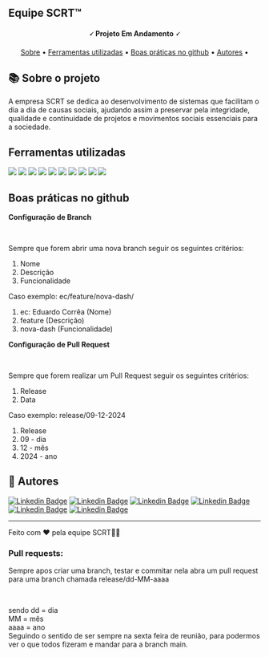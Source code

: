 

<h2>Equipe SCRT™️</h2>
<h4 align="center"> 
	🗸 Projeto Em Andamento 🗸
</h4>

<p align="center">
 <a href="#-sobre-o-projeto">Sobre</a> •
 <a href="#-ferramentas-utilizadas">Ferramentas utilizadas</a> • 
 <a href="#-boas-práticas-no-github">Boas práticas no github</a> • 
 <a href="#-autores">Autores</a> • 
</p>


## 📚 Sobre o projeto

<p>A empresa SCRT se dedica ao desenvolvimento de sistemas que facilitam o dia a dia de causas sociais, ajudando assim a preservar pela integridade, qualidade e continuidade de projetos e movimentos sociais essenciais para a sociedade.</p>

## Ferramentas utilizadas

<img src="https://img.shields.io/badge/MySQL-00000F?style=for-the-badge&logo=mysql&logoColor=white"/>
<img src="https://img.shields.io/badge/HTML5-E34F26?style=for-the-badge&logo=html5&logoColor=white" />
<img src="https://img.shields.io/badge/CSS3-1572B6?style=for-the-badge&logo=css3&logoColor=white" />
<img src="https://img.shields.io/badge/JavaScript-F7DF1E?style=for-the-badge&logo=javascript&logoColor=black" />
<img src="https://img.shields.io/badge/Node.js-43853D?style=for-the-badge&logo=node.js&logoColor=white"/>

<img src="https://img.shields.io/badge/chart.js-F5788D.svg?style=for-the-badge&logo=chart.js&logoColor=white"/>
<img src="https://img.shields.io/badge/java-%23ED8B00.svg?style=for-the-badge&logo=openjdk&logoColor=white"/>
<img src="https://img.shields.io/badge/python-3670A0?style=for-the-badge&logo=python&logoColor=ffdd54"/>
<img src="https://img.shields.io/badge/react-%2320232a.svg?style=for-the-badge&logo=react&logoColor=%2361DAFB"/>
<img src="https://img.shields.io/badge/spring-%236DB33F.svg?style=for-the-badge&logo=spring&logoColor=white"/>


## Boas práticas no github
<p><b>Configuração de Branch</b></p> <br>
<p>Sempre que forem abrir uma nova branch seguir os seguintes critérios: </p>
<ol>
  <li>Nome</li>
  <li>Descrição</li>
  <li>Funcionalidade</li>
</ol>
<p>Caso exemplo: ec/feature/nova-dash/</p>
<ol>
   <li> ec: Eduardo Corrêa (Nome)</li>
   <li>feature (Descrição)</li>
   <li>nova-dash (Funcionalidade)</li>
</ol>
<p><b>Configuração de Pull Request</b></p> <br>
<p>Sempre que forem realizar um Pull Request seguir os seguintes critérios: </p>
<ol>
  <li>Release</li>
  <li>Data</li>
</ol>
<p>Caso exemplo: release/09-12-2024</p>
<ol>
   <li>Release</li>
   <li>09 - dia</li>
   <li>12 - mês</li>
   <li>2024 - ano</li>
</ol>

## 🦸 Autores

[![Linkedin Badge](https://img.shields.io/badge/-Bruna-blue?style=flat-square&logo=Linkedin&logoColor=white&link=https://www.linkedin.com/in/brunasanguini/)](https://www.linkedin.com/in/brunasanguini/)
[![Linkedin Badge](https://img.shields.io/badge/-Emily-blue?style=flat-square&logo=Linkedin&logoColor=white&link=https://www.linkedin.com/in/emyyyferreira/)](https://www.linkedin.com/in/emyyyferreira/) 
[![Linkedin Badge](https://img.shields.io/badge/-Gabriel-blue?style=flat-square&logo=Linkedin&logoColor=white&link=https://www.linkedin.com/in/gabrielBmoraes/)](https://www.linkedin.com/in/gabrielBmoraes/) 
[![Linkedin Badge](https://img.shields.io/badge/-Breno-blue?style=flat-square&logo=Linkedin&logoColor=white&link=https://www.linkedin.com/in/brenodelmondes/)](https://www.linkedin.com/in/brenodelmondes/) 
[![Linkedin Badge](https://img.shields.io/badge/-Arthur-blue?style=flat-square&logo=Linkedin&logoColor=white&link=https://www.linkedin.com/in/arthurmoraes/)](https://www.linkedin.com/in/arthurmoraes/) 
[![Linkedin Badge](https://img.shields.io/badge/-Eduardo-blue?style=flat-square&logo=Linkedin&logoColor=white&link=https://www.linkedin.com/in/eduardocorrea/)](https://www.linkedin.com/in/eduardocorrea/)

---

Feito com ❤️ pela equipe SCRT👋🏽



<h3>Pull requests: </h3>
<p>Sempre apos criar uma branch, testar e commitar nela abra um pull request para uma branch chamada release/dd-MM-aaaa</p><br>
<p>sendo dd = dia <br>
MM = mês <br>
aaaa = ano<br>
Seguindo o sentido de ser sempre na sexta feira de reunião, para podermos ver o que todos fizeram e mandar para a branch main.<br>
</p>

